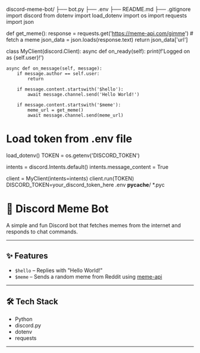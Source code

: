 discord-meme-bot/
├── bot.py
├── .env
├── README.md
├── .gitignore
import discord
from dotenv import load_dotenv
import os
import requests
import json

def get_meme():
    response = requests.get('https://meme-api.com/gimme')  # fetch a meme
    json_data = json.loads(response.text)
    return json_data['url']

class MyClient(discord.Client):
    async def on_ready(self):
        print(f'Logged on as {self.user}!')

    async def on_message(self, message):
        if message.author == self.user:
            return

        if message.content.startswith('$hello'):
            await message.channel.send('Hello World!')

        if message.content.startswith('$meme'):
            meme_url = get_meme()
            await message.channel.send(meme_url)

# Load token from .env file
load_dotenv()
TOKEN = os.getenv('DISCORD_TOKEN')

intents = discord.Intents.default()
intents.message_content = True

client = MyClient(intents=intents)
client.run(TOKEN)
DISCORD_TOKEN=your_discord_token_here
.env
__pycache__/
*.pyc
# 🤖 Discord Meme Bot

A simple and fun Discord bot that fetches memes from the internet and responds to chat commands.

---

## ✨ Features

- `$hello` – Replies with "Hello World!"
- `$meme` – Sends a random meme from Reddit using [meme-api](https://meme-api.com/)

---

## 🛠️ Tech Stack

- Python
- discord.py
- dotenv
- requests

---


